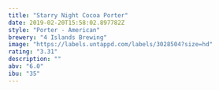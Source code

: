 ```yaml
---
title: "Starry Night Cocoa Porter"
date: 2019-02-20T15:58:02.897782Z
style: "Porter - American"
brewery: "4 Islands Brewing"
image: "https://labels.untappd.com/labels/3028504?size=hd"
rating: "3.31"
description: ""
abv: "6.0"
ibu: "35"
---
```

